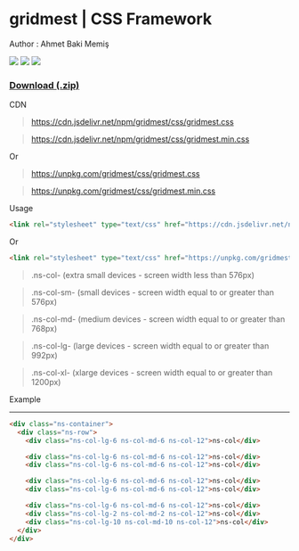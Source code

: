 # gridmest | CSS Framework
Author : Ahmet Baki Memiş
<p align="left"><img src="https://img.shields.io/github/license/mestoness/gridmest?style=for-the-badge"/> <img src="https://img.shields.io/npm/v/gridmest?style=for-the-badge"/>  <img src="https://img.shields.io/npm/dt/gridmest?style=for-the-badge"/> </p>

<h3><a href="https://github.com/mestoness/gridmest/archive/master.zip">Download (.zip)</a></h3>

CDN

><a href="https://cdn.jsdelivr.net/npm/gridmest/css/gridmest.css">https://cdn.jsdelivr.net/npm/gridmest/css/gridmest.css</a>

><a href="https://cdn.jsdelivr.net/npm/gridmest/css/gridmest.min.css">https://cdn.jsdelivr.net/npm/gridmest/css/gridmest.min.css</a>

Or

><a href="https://unpkg.com/gridmest@1.0.1/css/gridmest.css">https://unpkg.com/gridmest/css/gridmest.css</a>

><a href="https://unpkg.com/gridmest@1.0.1/css/gridmest.min.css">https://unpkg.com/gridmest/css/gridmest.min.css</a>


Usage
```html
<link rel="stylesheet" type="text/css" href="https://cdn.jsdelivr.net/npm/gridmest/css/gridmest.min.css">


```

Or
```html
<link rel="stylesheet" type="text/css" href="https://unpkg.com/gridmest/css/gridmest.min.css">


```



>.ns-col- (extra small devices - screen width less than 576px)

>.ns-col-sm- (small devices - screen width equal to or greater than 576px)

>.ns-col-md- (medium devices - screen width equal to or greater than 768px)

>.ns-col-lg- (large devices - screen width equal to or greater than 992px)

>.ns-col-xl- (xlarge devices - screen width equal to or greater than 1200px)


Example <hr>
``` html
<div class="ns-container">
  <div class="ns-row">
    <div class="ns-col-lg-6 ns-col-md-6 ns-col-12">ns-col</div>

    <div class="ns-col-lg-6 ns-col-md-6 ns-col-12">ns-col</div>
    <div class="ns-col-lg-6 ns-col-md-6 ns-col-12">ns-col</div>

    <div class="ns-col-lg-6 ns-col-md-6 ns-col-12">ns-col</div>
    <div class="ns-col-lg-6 ns-col-md-6 ns-col-12">ns-col</div>

    <div class="ns-col-lg-6 ns-col-md-6 ns-col-12">ns-col</div>
    <div class="ns-col-lg-2 ns-col-md-2 ns-col-12">ns-col</div>
    <div class="ns-col-lg-10 ns-col-md-10 ns-col-12">ns-col</div>
  </div>
</div>

```
